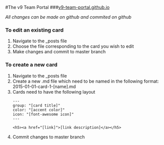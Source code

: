 #The v9 Team Portal
###[v9-team-portal.github.io](http://v9-team-portal.github.io/)

*All changes can be made on github and commited on github*

### To edit an existing card
1. Navigate to the _posts file
2. Choose the file corresponding to the card you wish to edit
3. Make changes and commit to master branch

### To create a new card
1. Navigate to the _posts file
2. Create a new .md file which need to be named in the following format:
        2015-01-01-card-1-[name].md
3. Cards need to have the following layout 
      ```
      ---
      group: "[card title]"
      color: "[accent color]"
      icon: "[font-awesome icon]"
      ---

      <h5><a href="[link]">[link description]</a></h5>
      ```
  4. Commit changes to master branch
